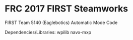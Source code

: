 # FRC 2017 FIRST Steamworks

FIRST Team 5140 (Eaglebotics) Automatic Mode Code

Dependencies/Libraries:
wpilib
navx-mxp
